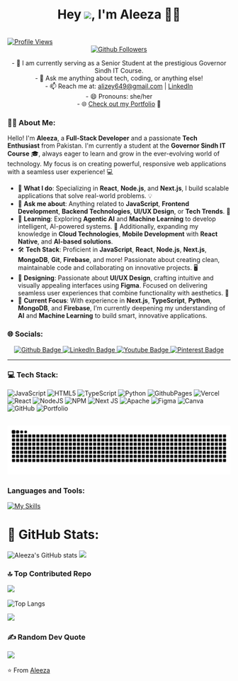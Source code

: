 <h1 align="center">Hey <img src="https://raw.githubusercontent.com/iampavangandhi/iampavangandhi/master/gifs/Hi.gif" height="40px">, I'm Aleeza 👩‍💻</h1>

<br>
<!-- Profile Views Badge -->
  <a href="https://github.com/Aleeze123">
    <img src="https://komarev.com/ghpvc/?username=Aleeze123&label=Profile%20Views&color=brightgreen&style=flat" alt="Profile Views"/>
  </a>
<div align="center">

  <a href="https://github.com/Aleeze123?tab=followers">
    <img src="https://img.shields.io/github/followers/Aleeze123?label=Followers&style=social" alt="Github Followers"/>
  </a>
  <p>
    - 🔭 I am currently serving as a Senior Student at the prestigious Governor Sindh IT Course.<br>
    - 💬 Ask me anything about tech, coding, or anything else!<br>
    - 📫 Reach me at: <a href="mailto:alizey649@gmail.com">alizey649@gmail.com</a> | <a href="https://www.linkedin.com/in/aleeza-a-i68735305/">LinkedIn</a><br>
    - 😄 Pronouns: she/her<br>
    - 🌐 <a href="https://next-js-milestone02-portfolio.vercel.app/">Check out my Portfolio</a> 🌟
  </p>
</div>

### 🧑‍💻 About Me:

Hello! I'm **Aleeza**, a **Full-Stack Developer** and a passionate **Tech Enthusiast** from Pakistan. I'm currently a student at the **Governor Sindh IT Course** 🎓, always eager to learn and grow in the ever-evolving world of technology. My focus is on creating powerful, responsive web applications with a seamless user experience! 💻

- 🔭 **What I do**: Specializing in **React**, **Node.js**, and **Next.js**, I build scalable applications that solve real-world problems. 💡
- 💬 **Ask me about**: Anything related to **JavaScript**, **Frontend Development**, **Backend Technologies**, **UI/UX Design**, or **Tech Trends**.  🤖
- 🌱 **Learning**: Exploring **Agentic AI** and **Machine Learning** to develop intelligent, AI-powered systems. 🚀 Additionally, expanding my knowledge in **Cloud Technologies**, **Mobile Development** with **React Native**, and **AI-based solutions**.
- 🛠️ **Tech Stack**: Proficient in **JavaScript**, **React**, **Node.js**, **Next.js**, **MongoDB**, **Git**, **Firebase**, and more! Passionate about creating clean, maintainable code and collaborating on innovative projects. 🖥️
- 🎨 **Designing**: Passionate about **UI/UX Design**, crafting intuitive and visually appealing interfaces using **Figma**. Focused on delivering seamless user experiences that combine functionality with aesthetics. 🌟
- 💼 **Current Focus**: With experience in **Next.js**, **TypeScript**, **Python**, **MongoDB**, and **Firebase**, I’m currently deepening my understanding of **AI** and **Machine Learning** to build smart, innovative applications.

### 🌐 Socials:

<div align="center">
  <a href="https://github.com/Aleeze123">
    <img src="https://img.shields.io/badge/Github-coral?style=for-the-badge&logo=Github&logoColor=white" alt="Github Badge"/>
  </a>
  <a href="https://www.linkedin.com/in/aleeza-a-i68735305/">
    <img src="https://img.shields.io/badge/LinkedIn-blue?style=for-the-badge&logo=linkedIn&logoColor=white" alt="LinkedIn Badge"/>
  </a>
  <a href="https://www.youtube.com/@alizey_a">
    <img src="https://img.shields.io/badge/Youtube-maroon?style=for-the-badge&logo=Youtube&logoColor=white" alt="Youtube Badge"/>
  </a>
  <a href="https://www.pinterest.com/alizey649/">
    <img src="https://img.shields.io/badge/Pinterest-deeppink?style=for-the-badge&logo=Pinterest&logoColor=white" alt="Pinterest Badge"/>
  </a>
</div>

---



 ### 💻 Tech Stack:
![JavaScript](https://img.shields.io/badge/javascript-%23323330.svg?style=for-the-badge&logo=javascript&logoColor=%23F7DF1E) 
![HTML5](https://img.shields.io/badge/html5-%23E34F26.svg?style=for-the-badge&logo=html5&logoColor=white) 
![TypeScript](https://img.shields.io/badge/typescript-%23007ACC.svg?style=for-the-badge&logo=typescript&logoColor=white) 
![Python](https://img.shields.io/badge/python-3670A0?style=for-the-badge&logo=python&logoColor=ffdd54) 
![GithubPages](https://img.shields.io/badge/github%20pages-121013?style=for-the-badge&logo=github&logoColor=white) 
![Vercel](https://img.shields.io/badge/vercel-%23000000.svg?style=for-the-badge&logo=vercel&logoColor=white) 
![React](https://img.shields.io/badge/react-%2320232a.svg?style=for-the-badge&logo=react&logoColor=%2361DAFB) 
![NodeJS](https://img.shields.io/badge/node.js-6DA55F?style=for-the-badge&logo=node.js&logoColor=white) 
![NPM](https://img.shields.io/badge/NPM-%23CB3837.svg?style=for-the-badge&logo=npm&logoColor=white) 
![Next JS](https://img.shields.io/badge/Next-black?style=for-the-badge&logo=next.js&logoColor=white) 
![Apache](https://img.shields.io/badge/apache-%23D42029.svg?style=for-the-badge&logo=apache&logoColor=white) 
![Figma](https://img.shields.io/badge/figma-%23F24E1E.svg?style=for-the-badge&logo=figma&logoColor=white) 
![Canva](https://img.shields.io/badge/Canva-%2300C4CC.svg?style=for-the-badge&logo=Canva&logoColor=white) 
![GitHub](https://img.shields.io/badge/github-%23121011.svg?style=for-the-badge&logo=github&logoColor=white) 
![Portfolio](https://img.shields.io/badge/Portfolio-%23000000.svg?style=for-the-badge&logo=firefox&logoColor=#FF7139)

<br clear="both">

<img src="https://raw.githubusercontent.com/Aleeze123/Aleeze123/output/snake.svg" alt="Snake animation" />

###

### Languages and Tools:
<a href="https://skillicons.dev">
  <img src="https://skillicons.dev/icons?i=typescript,javascript,github,npm,react.js,nextjs,linux,mongodb,python,firebase,sanity" alt="My Skills" />
</a>

# 🚀 GitHub Stats:
![Aleeza's GitHub stats](https://github-readme-stats.vercel.app/api?username=Aleeze123&show_icons=true&theme=dark)
![](https://github-readme-activity-graph.vercel.app/graph?username=Aleeze123&bg_color=000000&color=ffffff&line=1100ff&point=ffffff&area=true&hide_border=true)

### 🔝 Top Contributed Repo
![](https://github-contributor-stats.vercel.app/api?username=Aleeze123&limit=5&theme=dark&combine_all_yearly_contributions=true)

![Top Langs](https://github-readme-stats.vercel.app/api/top-langs/?username=Aleeze123&theme=dark)

![](https://github-readme-streak-stats.herokuapp.com/?user=Aleeze123&theme=dark&hide_border=false)<br/>

### ✍️ Random Dev Quote
![](https://quotes-github-readme.vercel.app/api?type=horizontal&theme=radical)

⭐️ From <a href="https://github.com/Aleeze123#:~:text=Aleeze,-Aleeze123%20%C2%B7%20she">Aleeza</a> 
